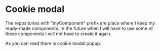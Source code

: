 # Cookie modal

The repositories with "myComponent" prefix are place where I keep my ready-made components. In the future when I will have to use some of these components I will not have to create it again. 

As you can read there is cookie modal popup.